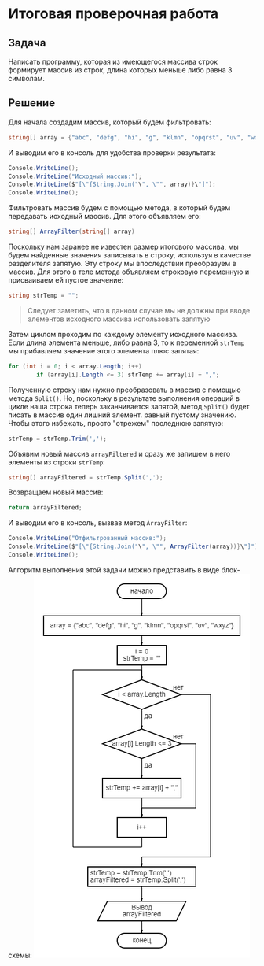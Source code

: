 # Итоговая проверочная работа

## Задача

Написать программу, которая из имеющегося массива строк формирует массив из строк, длина которых меньше либо равна 3 символам.

## Решение

Для начала создадим массив, который будем фильтровать:

```C#
string[] array = {"abc", "defg", "hi", "g", "klmn", "opqrst", "uv", "wxyz"};
```

И выводим его в консоль для удобства проверки результата:

```C#
Console.WriteLine();
Console.WriteLine("Исходный массив:");
Console.WriteLine($"[\"{String.Join("\", \"", array)}\"]");
Console.WriteLine();
```

Фильтровать массив будем с помощью метода, в который будем передавать исходный массив. Для этого объявляем его:

```C#
string[] ArrayFilter(string[] array)
```

Поскольку нам заранее не известен размер итогового массива, мы будем найденные значения записывать в строку, используя в качестве разделителя запятую. Эту строку мы впоследствии преобразуем в массив. Для этого в теле метода объявляем строковую переменную и присваиваем ей пустое значение:

```C#
string strTemp = "";
```

> Следует заметить, что в данном случае мы не должны при вводе элементов исходного массива использовать запятую

Затем циклом проходим по каждому элементу исходного массива. Если длина элемента меньше, либо равна 3, то к переменной `strTemp` мы прибавляем значение этого элемента плюс запятая:

```C#
for (int i = 0; i < array.Length; i++)
        if (array[i].Length <= 3) strTemp += array[i] + ",";
```

Полученную строку нам нужно преобразовать в массив с помощью метода `Split()`. Но, поскольку в результате выполнения операций в цикле наша строка теперь заканчивается запятой, метод `Split()` будет писать в массив один лишний элемент. равный пустому значению. Чтобы этого избежать, просто "отрежем" последнюю запятую:

```C#
strTemp = strTemp.Trim(',');
```

Объявим новый массив `arrayFiltered` и сразу же запишем в него элементы из строки `strTemp`:

```C#
string[] arrayFiltered = strTemp.Split(',');
```

Возвращаем новый массив:

```C#
return arrayFiltered;
```

И выводим его в консоль, вызвав метод `ArrayFilter`:

```C#
Console.WriteLine("Отфильтрованный массив:");
Console.WriteLine($"[\"{String.Join("\", \"", ArrayFilter(array))}\"]");
Console.WriteLine();
```

Алгоритм выполнения этой задачи можно представить в виде блок-схемы:
![Алгоритм](diagram.png)